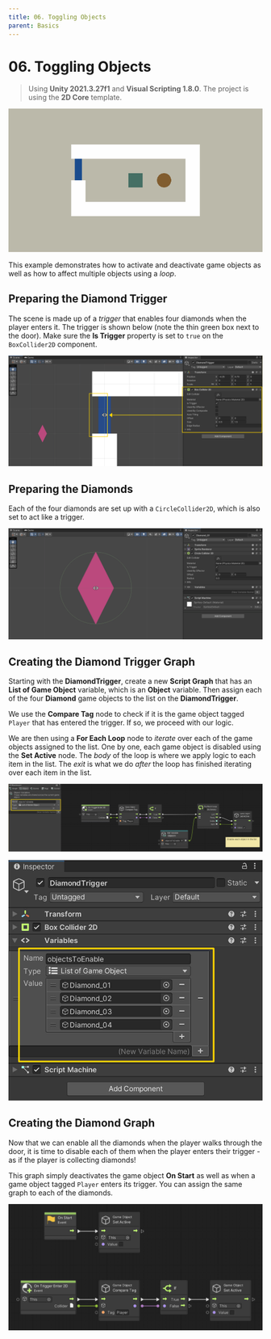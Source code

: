 ```yaml
---
title: 06. Toggling Objects
parent: Basics
---
```


# 06. Toggling Objects

> Using **Unity 2021.3.27f1** and **Visual Scripting 1.8.0**. The project is using the **2D Core** template.

![Demo](./demo.gif)

This example demonstrates how to activate and deactivate game objects as well as how to affect multiple objects using a *loop*.

## Preparing the Diamond Trigger

The scene is made up of a *trigger* that enables four diamonds when the player enters it. The trigger is shown below (note the thin green box next to the door). Make sure the **Is Trigger** property is set to `true` on the `BoxCollider2D` component.

<img src="./diamond-trigger.webp" srcset="./diamond-trigger.webp 2x" alt="Diamond Trigger">

## Preparing the Diamonds

Each of the four diamonds are set up with a `CircleCollider2D`, which is also set to act like a trigger.

<img src="./diamond-inspector.webp" srcset="./diamond-inspector.webp 2x" alt="Diamond Inspector">

## Creating the Diamond Trigger Graph

Starting with the **DiamondTrigger**, create a new **Script Graph** that has an **List of Game Object** variable, which is an **Object** variable. Then assign each of the four **Diamond** game objects to the list on the **DiamondTrigger**.

We use the **Compare Tag** node to check if it is the game object tagged `Player` that has entered the trigger. If so, we proceed with our logic.

We are then using a **For Each Loop** node to *iterate* over each of the game objects assigned to the list. One by one, each game object is disabled using the **Set Active** node. The *body* of the loop is where we apply logic to each item in the list. The *exit* is what we do *after* the loop has finished iterating over each item in the list.

[<img src="./diamond-trigger-graph.webp" srcset="./diamond-trigger-graph.webp 2x" alt="Diamond Trigger Graph">](./diamond-trigger-graph.webp)

<img src="./diamond-trigger-inspector.webp" srcset="./diamond-trigger-inspector.webp 2x" alt="Diamond Trigger Inspector">

## Creating the Diamond Graph

Now that we can enable all the diamonds when the player walks through the door, it is time to disable each of them when the player enters their trigger - as if the player is collecting diamonds!

This graph simply deactivates the game object **On Start** as well as when a game object tagged `Player` enters its trigger. You can assign the same graph to each of the diamonds.

[<img src="./diamond-graph.webp" srcset="./diamond-graph.webp 2x" alt="Diamond Graph">](./diamond-graph.webp)